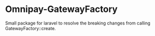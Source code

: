 # Omnipay-GatewayFactory 

Small package for laravel to resolve the breaking changes from calling GatewayFactory::create.
